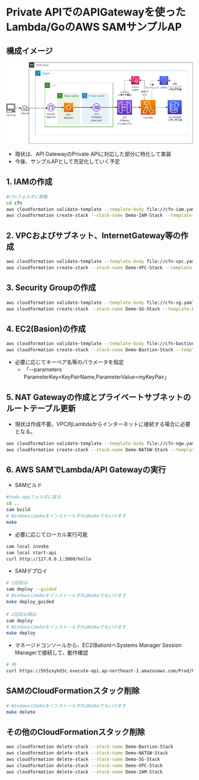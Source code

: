 # Private APIでのAPIGatewayを使ったLambda/GoのAWS SAMサンプルAP

## 構成イメージ
![構成イメージ](image/demo.drawio.png)
* 現状は、API GatewayのPrivate APIに対応した部分に特化して実装
* 今後、サンプルAPとして充足化していく予定

## 1. IAMの作成
```sh
#cfnフォルダに移動
cd cfn
aws cloudformation validate-template --template-body file://cfn-iam.yaml
aws cloudformation create-stack --stack-name Demo-IAM-Stack --template-body file://cfn-iam.yaml --capabilities CAPABILITY_IAM
```

## 2. VPCおよびサブネット、InternetGateway等の作成
```sh
aws cloudformation validate-template --template-body file://cfn-vpc.yaml
aws cloudformation create-stack --stack-name Demo-VPC-Stack --template-body file://cfn-vpc.yaml
```

## 3. Security Groupの作成
```sh
aws cloudformation validate-template --template-body file://cfn-sg.yaml
aws cloudformation create-stack --stack-name Demo-SG-Stack --template-body file://cfn-sg.yaml
```

## 4. EC2(Basion)の作成
```sh
aws cloudformation validate-template --template-body file://cfn-bastion-ec2.yaml
aws cloudformation create-stack --stack-name Demo-Bastion-Stack --template-body file://cfn-bastion-ec2.yaml
```
* 必要に応じてキーペア名等のパラメータを指定
    * 「--parameters ParameterKey=KeyPairName,ParameterValue=myKeyPair」

## 5. NAT Gatewayの作成とプライベートサブネットのルートテーブル更新
* 現状は作成不要。VPC内Lambdaからインターネットに接続する場合に必要となる。

```sh
aws cloudformation validate-template --template-body file://cfn-ngw.yaml
aws cloudformation create-stack --stack-name Demo-NATGW-Stack --template-body file://cfn-ngw.yaml
```
## 6. AWS SAMでLambda/API Gatewayの実行
* SAMビルド
```sh
#todo-appフォルダに戻る
cd ..
sam build
# Windowsにmakeをインストールすればmakeでもいけます
make
```

* 必要に応じてローカル実行可能
```sh
sam local invoke
sam local start-api
curl http://127.0.0.1:3000/hello
```

* SAMデプロイ
```sh
# 1回目は
sam deploy --guided
# Windowsにmakeをインストールすればmakeでもいけます
make deploy_guided

# 2回目以降は
sam deploy
# Windowsにmakeをインストールすればmakeでもいけます
make deploy
```

* マネージドコンソールから、EC2(Bation)へSystems Manager Session Managerで接続して、動作確認
```sh
# 例
curl https://5h5zxybd3c.execute-api.ap-northeast-1.amazonaws.com/Prod/hello/
```

## SAMのCloudFormationスタック削除
```sh
# Windowsにmakeをインストールすればmakeでもいけます
make delete
```

## その他のCloudFormationスタック削除
```sh
aws cloudformation delete-stack --stack-name Demo-Bastion-Stack
aws cloudformation delete-stack --stack-name Demo-NATGW-Stack
aws cloudformation delete-stack --stack-name Demo-SG-Stack
aws cloudformation delete-stack --stack-name Demo-VPC-Stack 
aws cloudformation delete-stack --stack-name Demo-IAM-Stack 
```